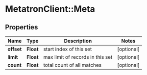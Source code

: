 # MetatronClient::Meta

## Properties
Name | Type | Description | Notes
------------ | ------------- | ------------- | -------------
**offset** | **Float** | start index of this set | [optional] 
**limit** | **Float** | max limit of records in this set | [optional] 
**count** | **Float** | total count of all matches | [optional] 


